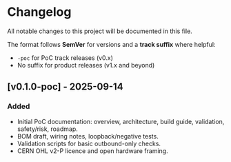 # Changelog

All notable changes to this project will be documented in this file.

The format follows **SemVer** for versions and a **track suffix** where helpful:

- `-poc` for PoC track releases (v0.x)
- No suffix for product releases (v1.x and beyond)

## [v0.1.0-poc] - 2025-09-14
### Added
- Initial PoC documentation: overview, architecture, build guide, validation, safety/risk, roadmap.
- BOM draft, wiring notes, loopback/negative tests.
- Validation scripts for basic outbound-only checks.
- CERN OHL v2-P licence and open hardware framing.
